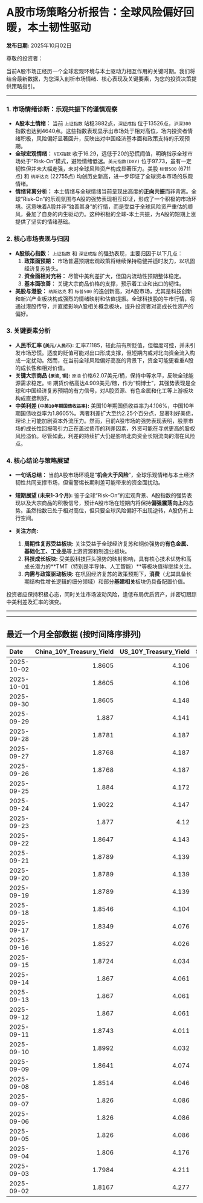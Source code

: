 # A股市场策略分析报告：全球风险偏好回暖，本土韧性驱动

**发布日期:** 2025年10月02日

尊敬的投资者：

当前A股市场正经历一个全球宏观环境与本土驱动力相互作用的关键时期。我们将结合最新数据，为您深入剖析市场情绪、核心表现及关键要素，为您的投资决策提供策略指引。

---

### 1. 市场情绪诊断：乐观共振下的谨慎观察

*   **A股本土情绪：** 当前 `上证指数` 站稳3882点，`深证成指` 位于13526点，`沪深300` 指数也达到4640点。这些指数表现显示出市场处于相对高位，场内投资者情绪积极，风险偏好显著回升，反映出对中国经济基本面和政策支持的乐观预期。
*   **全球宏观情绪：** `VIX指数` 收于16.29，远低于20的恐慌阈值，明确指示全球市场处于“Risk-On”模式，避险情绪低迷。`美元指数(DXY)` 位于97.73，虽有一定韧性但并未大幅走强，未对全球风险资产构成显著压力。美股 `标普500` (6711点) 和 `纳斯达克` (22755点) 均创历史新高，进一步印证了全球资本市场的乐观情绪。
*   **情绪背离分析：** 本土情绪与全球情绪当前呈现出高度的**正向共振**而非背离。全球“Risk-On”的乐观氛围与A股的强势表现相互印证，形成了一个积极的市场环境。这意味着A股并非“独善其身”的行情，而是受益于全球风险资产重估的顺风，叠加了自身的内生驱动力。这种积极的全球-本土共振，为A股的短期上涨提供了坚实的情绪基础。

### 2. 核心市场表现与归因

*   **A股核心指数：** `上证指数` 和 `深证成指` 的强劲表现，主要归因于以下几点：
    1.  **政策面预期：** 市场普遍预期宏观政策将继续保持稳健并适时发力，以巩固经济复苏势头。
    2.  **资金面相对充裕：** 尽管中美利差扩大，但国内流动性预期整体稳定。
    3.  **基本面改善：** 关键大宗商品价格的支撑，预示着工业和出口的韧性。
*   **美股与港股：** `纳斯达克` 和 `标普500` 的迭创新高，对A股市场，尤其是科技创新和新兴产业板块构成强烈的情绪映射和估值提振。全球科技股的牛市行情，将通过港股传导，并直接影响A股相关概念板块，提升投资者对高成长性资产的偏好。

### 3. 关键要素分析

*   **人民币汇率 (`美元/人民币`):** 汇率7.1185，较此前有所贬值，但幅度可控，并未引发市场恐慌。适度的贬值可能对出口形成支撑，但短期内或对北向资金流入构成一定扰动。然而，在当前全球风险偏好高涨的背景下，资金可能更看重A股的成长性和相对价值。
*   **关键大宗商品 (`原油`, `铜`):** `原油` 价格62.07美元/桶，保持中等水平，反映全球能源需求稳定。`铜` 期货价格高达4.909美元/磅，作为“铜博士”，其强势表现是全球和中国经济复苏预期的有力信号，对A股资源、有色金属和化工等上游板块构成直接利好。
*   **中美利差 (`中美10年期国债收益率`):** 美国10年期国债收益率为4.106%，中国10年期国债收益率为1.8605%。两者利差扩大至约2.25个百分点，显著利好美债，理论上可能加剧资本外流压力。然而，目前A股市场的强势表现表明，股票市场的成长性回报吸引力正在盖过债市的利差因素，外资可能在寻求更高的股权风险溢价。尽管如此，利差的持续扩大仍是影响北向资金长期流向的潜在风险点。

### 4. 核心结论与策略展望

*   **一句话总结：** 当前A股市场环境是“**机会大于风险**”，全球乐观情绪与本土经济韧性共同支撑市场，但需警惕长期利差可能带来的资金面扰动。

*   **短期展望 (未来1-3个月):** 鉴于全球“Risk-On”的宏观背景、A股指数的强势表现以及大宗商品的积极信号，预计A股市场在短期内将保持**偏强震荡向上**的态势。虽然指数已处于相对高位，但只要全球风险偏好不出现逆转，A股仍有上行空间。

*   **关注方向:**
    1.  **周期性复苏受益板块:** 关注受益于全球经济复苏和铜价强势的**有色金属、基础化工、工业品**等上游资源和制造业板块。
    2.  **科技成长板块:** 受美股科技巨头强势的映射影响，具有核心技术优势和高成长潜力的**TMT（特别是半导体、人工智能）**等板块值得继续关注。
    3.  **内需与政策驱动板块:** 在巩固经济复苏的政策预期下，**消费**（尤其具备长期结构性增长逻辑的细分领域）和部分**基建相关**板块仍具备配置价值。

投资者应保持积极心态，同时关注市场波动风险，逢低布局优质资产，并密切跟踪中美利差及汇率的演变。

---

---

## 最近一个月全部数据 (按时间降序排列)

| Date       |   China_10Y_Treasury_Yield |   US_10Y_Treasury_Yield |   Shanghai_Composite_Index |   CSI_300_Index |   Shenzhen_Component_Index |   GOLD_spot_price |   OIL_price |   ALUMINUM_future |   BTC_price |   USD_CNY_exchange_rate |   Commodity_Index_ETF |   US_Dollar_Index |   ETH_price |   LEAN_HOGS_future |   COPPER_future |   High_Yield_Bond_ETF |   LIVE_CATTLE_future |   GOLD_near_month_future |   NATURAL_GAS_future |   PLATINUM_future |   SILVER_future |   Long_Term_Treasury_ETF |   CORN_future |   SOYBEANS_future |   WHEAT_future |   SP500_close |   NASDAQ_close |   VIX_close |   GOLD_basis_spot_vs_near |
|:-----------|---------------------------:|------------------------:|---------------------------:|----------------:|---------------------------:|------------------:|------------:|------------------:|------------:|------------------------:|----------------------:|------------------:|------------:|-------------------:|----------------:|----------------------:|---------------------:|-------------------------:|---------------------:|------------------:|----------------:|-------------------------:|--------------:|------------------:|---------------:|--------------:|---------------:|------------:|--------------------------:|
| 2025-10-02 |                     1.8605 |                   4.106 |                    3882.78 |         4640.69 |                    13526.5 |            3888.3 |       62.07 |           2597.5  |      118703 |                  7.1185 |                 22.49 |            97.734 |     4376.46 |             98.35  |          4.909  |                 80.96 |              237.225 |                   3888.3 |                3.439 |            1596.1 |          47.275 |                    89.29 |        417.5  |           1011.75 |         510    |       6711.2  |        22755.2 |       16.29 |                  0        |
| 2025-10-01 |                     1.8605 |                   4.106 |                    3882.78 |         4640.69 |                    13526.5 |            3867.5 |       61.78 |           2597.5  |      114056 |                  7.1338 |                 22.49 |            97.71  |     4145.96 |             98.35  |          4.8305 |                 80.96 |              237.225 |                   3867.5 |                3.476 |            1569.9 |          47.29  |                    89.29 |        416.5  |           1013    |         509.25 |       6711.2  |        22755.2 |       16.29 |                  0        |
| 2025-09-30 |                     1.8605 |                   4.148 |                    3882.78 |         4640.69 |                    13526.5 |            3840.8 |       62.37 |           2594    |      114056 |                  7.1338 |                 22.53 |            97.77  |     4145.96 |             99.85  |          4.805  |                 81.19 |              231.85  |                   3840.8 |                3.303 |            1584.6 |          46.253 |                    89.37 |        415.5  |           1001.75 |         508    |       6688.46 |        22660   |       16.28 |                  0        |
| 2025-09-29 |                     1.887  |                   4.141 |                    3862.53 |         4620.05 |                    13479.4 |            3820.9 |       63.45 |           2583.5  |      114400 |                  7.1338 |                 22.62 |            97.91  |     4217.34 |            101.15  |          4.841  |                 81.22 |              231.325 |                   3820.9 |                3.267 |            1609.3 |          46.612 |                    89.63 |        421.5  |           1010.5  |         519.5  |       6661.21 |        22591.2 |       16.12 |                  0        |
| 2025-09-28 |                     1.8781 |                   4.187 |                    3828.11 |         4550.05 |                    13209   |            3775.3 |       65.72 |           2544.75 |      112123 |                  7.1338 |                 22.81 |            98.15  |     4141.48 |            101.5   |          4.7155 |                 81.08 |              231.8   |                   3776.2 |                2.835 |            1582.7 |          46.221 |                    88.9  |        422    |           1013.75 |         519.75 |       6643.7  |        22484.1 |       15.29 |                 -0.899902 |
| 2025-09-27 |                     1.8768 |                   4.187 |                    3828.11 |         4550.05 |                    13209   |            3775.3 |       65.72 |           2544.75 |      109682 |                  7.1338 |                 22.81 |            98.15  |     4018.66 |            101.5   |          4.7155 |                 81.08 |              231.8   |                   3776.2 |                2.835 |            1582.7 |          46.221 |                    88.9  |        422    |           1013.75 |         519.75 |       6643.7  |        22484.1 |       15.29 |                 -0.899902 |
| 2025-09-26 |                     1.8768 |                   4.187 |                    3828.11 |         4550.05 |                    13209   |            3775.3 |       65.72 |           2544.75 |      109713 |                  7.1338 |                 22.81 |            98.15  |     4035.89 |            101.5   |          4.7155 |                 81.08 |              231.8   |                   3776.2 |                2.835 |            1582.7 |          46.221 |                    88.9  |        422    |           1013.75 |         519.75 |       6643.7  |        22484.1 |       15.29 |                 -0.899902 |
| 2025-09-25 |                     1.884  |                   4.172 |                    3853.3  |         4593.49 |                    13445.9 |            3736.9 |       64.98 |           2551    |      109049 |                  7.1315 |                 22.8  |            98.55  |     3868.33 |            100.1   |          4.7    |                 80.92 |              232.05  |                   3738.7 |                2.904 |            1530.7 |          44.697 |                    88.98 |        425.75 |           1012.25 |         527    |       6604.72 |        22384.7 |       16.74 |                 -1.80005  |
| 2025-09-24 |                     1.9022 |                   4.147 |                    3853.64 |         4566.07 |                    13356.1 |            3732.1 |       64.99 |           2533.5  |      113329 |                  7.1116 |                 22.64 |            97.87  |     4153.47 |             99.425 |          4.7525 |                 81.15 |              234.05  |                   3735   |                2.858 |            1484.5 |          43.777 |                    88.98 |        424.25 |           1009    |         519.5  |       6637.97 |        22497.9 |       16.18 |                 -2.8999   |
| 2025-09-23 |                     1.877  |                   4.12  |                    3821.83 |         4519.78 |                    13119.8 |            3780.6 |       63.41 |           2522    |      112014 |                  7.114  |                 22.49 |            97.26  |     4165.5  |            100.525 |          4.5845 |                 81.26 |              235.6   |                   3784.2 |                2.853 |            1504.2 |          44.192 |                    89.32 |        426.25 |           1012    |         520.5  |       6656.92 |        22573.5 |       16.64 |                 -3.59985  |
| 2025-09-22 |                     1.8647 |                   4.143 |                    3828.58 |         4522.61 |                    13158   |            3740.7 |       62.64 |           2530.25 |      112749 |                  7.1129 |                 22.26 |            97.33  |     4202.88 |             98.8   |          4.573  |                 81.32 |              237.15  |                   3744.8 |                2.806 |            1423.7 |          43.799 |                    88.7  |        421.75 |           1011    |         510.75 |       6693.75 |        22789   |       16.1  |                 -4.1001   |
| 2025-09-21 |                     1.8789 |                   4.139 |                    3820.09 |         4501.92 |                    13070.9 |            3671.5 |       62.68 |           2559.75 |      115306 |                  7.1129 |                 22.26 |            97.64  |     4451.33 |             97.975 |          4.569  |                 81.26 |              233.575 |                   3676   |                2.888 |            1414.3 |          42.536 |                    89.02 |        424    |           1025.5  |         522.5  |       6664.36 |        22631.5 |       15.45 |                 -4.5      |
| 2025-09-20 |                     1.8789 |                   4.139 |                    3820.09 |         4501.92 |                    13070.9 |            3671.5 |       62.68 |           2559.75 |      115722 |                  7.1129 |                 22.26 |            97.64  |     4482.27 |             97.975 |          4.569  |                 81.26 |              233.575 |                   3676   |                2.888 |            1414.3 |          42.536 |                    89.02 |        424    |           1025.5  |         522.5  |       6664.36 |        22631.5 |       15.45 |                 -4.5      |
| 2025-09-19 |                     1.8789 |                   4.139 |                    3820.09 |         4501.92 |                    13070.9 |            3671.5 |       62.68 |           2559.75 |      115689 |                  7.1129 |                 22.26 |            97.64  |     4470.92 |             97.975 |          4.569  |                 81.26 |              233.575 |                   3676   |                2.888 |            1414.3 |          42.536 |                    89.02 |        424    |           1025.5  |         522.5  |       6664.36 |        22631.5 |       15.45 |                 -4.5      |
| 2025-09-18 |                     1.8546 |                   4.104 |                    3831.66 |         4498.11 |                    13075.7 |            3643.7 |       63.57 |           2579    |      117137 |                  7.1033 |                 22.44 |            97.35  |     4589.92 |             97.475 |          4.541  |                 81.23 |              232.375 |                   3648.7 |                2.939 |            1397.4 |          41.707 |                    89.19 |        423.75 |           1037.5  |         524.25 |       6631.96 |        22470.7 |       15.7  |                 -5        |
| 2025-09-17 |                     1.8349 |                   4.076 |                    3876.34 |         4551.02 |                    13215.5 |            3681.8 |       64.05 |           2583.75 |      116469 |                  7.1142 |                 22.54 |            96.87  |     4592.73 |             97.325 |          4.571  |                 81.05 |              231.1   |                   3688   |                3.1   |            1372.7 |          41.722 |                    90.12 |        426.75 |           1043.75 |         528.25 |       6600.35 |        22261.3 |       15.72 |                 -6.19995  |
| 2025-09-16 |                     1.8527 |                   4.026 |                    3861.86 |         4523.34 |                    13064   |            3688.9 |       64.52 |           2614.75 |      116843 |                  7.1185 |                 22.78 |            96.63  |     4503.56 |             97.375 |          4.633  |                 81.13 |              233.45  |                   3695.5 |                3.103 |            1398.5 |          42.471 |                    90.35 |        429.5  |           1049.75 |         534    |       6606.76 |        22334   |       16.36 |                 -6.6001   |
| 2025-09-15 |                     1.8724 |                   4.034 |                    3860.5  |         4533.06 |                    13005.8 |            3682.2 |       63.3  |           2591    |      115445 |                  7.1242 |                 22.55 |            97.3   |     4526.82 |             97.525 |          4.6555 |                 81.19 |              234.6   |                   3689.5 |                3.043 |            1412.8 |          42.517 |                    90.16 |        423.25 |           1042.75 |         525    |       6615.28 |        22348.8 |       15.69 |                 -7.30005  |
| 2025-09-14 |                     1.867  |                   4.061 |                    3870.6  |         4522    |                    12924.1 |            3649.4 |       62.69 |           2583.75 |      115408 |                  7.1184 |                 22.35 |            97.55  |     4609.6  |             97.125 |          4.5885 |                 80.96 |              229.975 |                   3657.3 |                2.941 |            1407.3 |          42.387 |                    89.95 |        399    |           1025.75 |         503    |       6584.29 |        22141.1 |       14.76 |                 -7.90015  |
| 2025-09-13 |                     1.867  |                   4.061 |                    3870.6  |         4522    |                    12924.1 |            3649.4 |       62.69 |           2583.75 |      115951 |                  7.1184 |                 22.35 |            97.55  |     4668.18 |             97.125 |          4.5885 |                 80.96 |              229.975 |                   3657.3 |                2.941 |            1407.3 |          42.387 |                    89.95 |        399    |           1025.75 |         503    |       6584.29 |        22141.1 |       14.76 |                 -7.90015  |
| 2025-09-12 |                     1.867  |                   4.061 |                    3870.6  |         4522    |                    12924.1 |            3649.4 |       62.69 |           2583.75 |      116102 |                  7.1184 |                 22.35 |            97.55  |     4715.25 |             97.125 |          4.5885 |                 80.96 |              229.975 |                   3657.3 |                2.941 |            1407.3 |          42.387 |                    89.95 |        399    |           1025.75 |         503    |       6584.29 |        22141.1 |       14.76 |                 -7.90015  |
| 2025-09-11 |                     1.8743 |                   4.011 |                    3875.31 |         4548.04 |                    12979.9 |            3636.9 |       62.37 |           2587.75 |      115508 |                  7.1207 |                 22.22 |            97.54  |     4461.23 |             98.175 |          4.5905 |                 81.04 |              232.275 |                   3645   |                2.934 |            1395.4 |          41.697 |                    90.34 |        399    |           1015.25 |         503    |       6587.47 |        22043.1 |       14.71 |                 -8.1001   |
| 2025-09-10 |                     1.8992 |                   4.032 |                    3812.22 |         4445.37 |                    12557.7 |            3643.6 |       63.67 |           2518.25 |      113955 |                  7.1209 |                 22.39 |            97.78  |     4349.15 |             96.825 |          4.55   |                 80.84 |              231.15  |                   3653.1 |                3.029 |            1392.9 |          41.133 |                    89.74 |        397.25 |           1005.5  |         495    |       6532.04 |        21886.1 |       15.35 |                 -9.5      |
| 2025-09-09 |                     1.8641 |                   4.074 |                    3807.29 |         4436.26 |                    12510.6 |            3643.3 |       62.63 |           2516    |      111531 |                  7.1293 |                 22.24 |            97.79  |     4309.04 |             96.125 |          4.501  |                 80.78 |              230.175 |                   3653.3 |                3.117 |            1367.3 |          40.878 |                    89.23 |        401.25 |           1011.5  |         500.75 |       6512.61 |        21879.5 |       15.04 |                -10        |
| 2025-09-08 |                     1.8514 |                   4.046 |                    3826.84 |         4467.57 |                    12666.8 |            3638.1 |       62.26 |           2511    |      112071 |                  7.1325 |                 22.18 |            97.45  |     4308.07 |             95.15  |          4.4905 |                 80.87 |              235.8   |                   3648.5 |                3.09  |            1380.8 |          41.426 |                    89.74 |        403    |           1013.5  |         505.5  |       6495.15 |        21798.7 |       15.11 |                -10.3999   |
| 2025-09-07 |                     1.826  |                   4.086 |                    3812.51 |         4460.33 |                    12590.6 |            3613.2 |       61.87 |           2495.25 |      111168 |                  7.1414 |                 22.03 |            97.77  |     4305.35 |             96.025 |          4.4825 |                 80.87 |              235.975 |                   3624   |                3.048 |            1381.7 |          41.074 |                    88.56 |        399    |           1006.5  |         501    |       6481.5  |        21700.4 |       15.18 |                -10.8      |
| 2025-09-06 |                     1.826  |                   4.086 |                    3812.51 |         4460.33 |                    12590.6 |            3613.2 |       61.87 |           2495.25 |      110225 |                  7.1414 |                 22.03 |            97.77  |     4274.24 |             96.025 |          4.4825 |                 80.87 |              235.975 |                   3624   |                3.048 |            1381.7 |          41.074 |                    88.56 |        399    |           1006.5  |         501    |       6481.5  |        21700.4 |       15.18 |                -10.8      |
| 2025-09-05 |                     1.826  |                   4.086 |                    3812.51 |         4460.33 |                    12590.6 |            3613.2 |       61.87 |           2495.25 |      110651 |                  7.1414 |                 22.03 |            97.77  |     4306.99 |             96.025 |          4.4825 |                 80.87 |              235.975 |                   3624   |                3.048 |            1381.7 |          41.074 |                    88.56 |        399    |           1006.5  |         501    |       6481.5  |        21700.4 |       15.18 |                -10.8      |
| 2025-09-04 |                     1.806  |                   4.176 |                    3765.88 |         4365.21 |                    12118.7 |            3565.8 |       63.48 |           2488.75 |      110724 |                  7.1414 |                 22.21 |            98.35  |     4298.74 |             95.025 |          4.488  |                 80.83 |              236.95  |                   3577.3 |                3.074 |            1371.2 |          40.911 |                    87.23 |        399.75 |           1012    |         502.25 |       6502.08 |        21707.7 |       15.3  |                -11.5      |
| 2025-09-03 |                     1.7984 |                   4.211 |                    3813.56 |         4459.83 |                    12472   |            3593.2 |       63.97 |           2505.5  |      111723 |                  7.139  |                 22.37 |            98.14  |     4450.39 |             93.825 |          4.5585 |                 80.61 |              238.325 |                   3606.1 |                3.064 |            1448.6 |          41.542 |                    86.57 |        397.75 |           1016    |         504    |       6448.26 |        21497.7 |       16.35 |                -12.9001   |
| 2025-09-02 |                     1.8167 |                   4.277 |                    3858.13 |         4490.45 |                    12553.8 |            3549.4 |       65.59 |           2514.5  |      111201 |                  7.1304 |                 22.57 |            98.4   |     4325.37 |             95.55  |          4.5695 |                 80.39 |              239.525 |                   3562.9 |                3.009 |            1405.8 |          41.071 |                    85.63 |        403    |           1025.75 |         513    |       6415.54 |        21279.6 |       17.17 |                -13.5      |